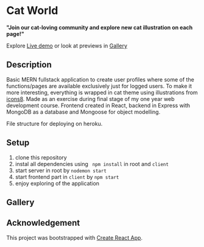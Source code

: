 # Cat World

**"Join our cat-loving community and explore new cat illustration on each page!"**

Explore [Live demo](https://cat-world-full.herokuapp.com) or look at previews in [Gallery](#gallery)

## Description

Basic MERN fullstack application to create user profiles where some of the functions/pages are available exclusively just for logged users. To make it more interesting, everything is wrapped in cat theme using illustrations from [icons8](https://icons8.com). Made as an exercise during final stage of my one year web development course. Frontend created in React, backend in Express with MongoDB as a database and Mongoose for object modelling.

File structure for deploying on heroku.

## Setup

1. clone this repository
2. instal all dependencies using ` npm install` in root and `client`
3. start server in root by `nodemon start`
4. start frontend part in `client` by `npm start`
5. enjoy exploring of the application

## Gallery

## Acknowledgement

This project was bootstrapped with [Create React App](https://github.com/facebook/create-react-app).
